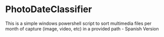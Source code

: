 # PhotoDateClassifier
This is a simple windows powershell script to sort multimedia files per month of capture (image, video, etc) in a provided path - Spanish Version
